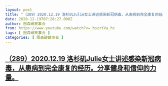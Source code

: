```yaml
---
layout: post
title: "（289）2020.12.19 洛杉矶Julie女士讲述感染新冠病毒，从患病到完全康复的经历。分享健身和信仰的力量。"
date: 2020-12-19T07:28:27.000Z
author: 图森破故事会
from: https://www.youtube.com/watch?v=_hszrYVa_hc
tags: [ 图森破故事会 ]
categories: [ 图森破故事会 ]
---
```

<!--1608362907000-->
[（289）2020.12.19 洛杉矶Julie女士讲述感染新冠病毒，从患病到完全康复的经历。分享健身和信仰的力量。](https://www.youtube.com/watch?v=_hszrYVa_hc)
------

<div>

</div>
